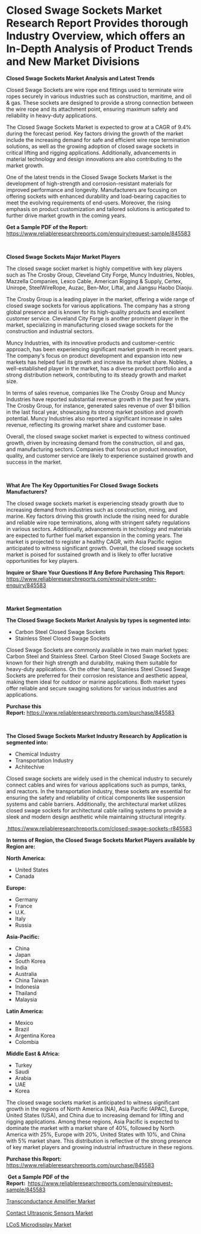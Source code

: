 <p><h1>Closed Swage Sockets Market Research Report Provides thorough Industry Overview, which offers an In-Depth Analysis of Product Trends and New Market Divisions</h1></p><p><strong>Closed Swage Sockets Market Analysis and Latest Trends</strong></p>
<p><p>Closed Swage Sockets are wire rope end fittings used to terminate wire ropes securely in various industries such as construction, maritime, and oil & gas. These sockets are designed to provide a strong connection between the wire rope and its attachment point, ensuring maximum safety and reliability in heavy-duty applications.</p><p>The Closed Swage Sockets Market is expected to grow at a CAGR of 9.4% during the forecast period. Key factors driving the growth of the market include the increasing demand for safe and efficient wire rope termination solutions, as well as the growing adoption of closed swage sockets in critical lifting and rigging applications. Additionally, advancements in material technology and design innovations are also contributing to the market growth.</p><p>One of the latest trends in the Closed Swage Sockets Market is the development of high-strength and corrosion-resistant materials for improved performance and longevity. Manufacturers are focusing on offering sockets with enhanced durability and load-bearing capacities to meet the evolving requirements of end-users. Moreover, the rising emphasis on product customization and tailored solutions is anticipated to further drive market growth in the coming years.</p></p>
<p><strong>Get a Sample PDF of the Report:&nbsp;</strong> <a href="https://www.reliableresearchreports.com/enquiry/request-sample/845583">https://www.reliableresearchreports.com/enquiry/request-sample/845583</a></p>
<p>&nbsp;</p>
<p><strong>Closed Swage Sockets Major Market Players</strong></p>
<p><p>The closed swage socket market is highly competitive with key players such as The Crosby Group, Cleveland City Forge, Muncy Industries, Nobles, Mazzella Companies, Lexco Cable, American Rigging & Supply, Certex, Unirope, SteelWireRope, Auzac, Ben-Mor, Liftal, and Jiangsu Haobo Diaoju. </p><p>The Crosby Group is a leading player in the market, offering a wide range of closed swage sockets for various applications. The company has a strong global presence and is known for its high-quality products and excellent customer service. Cleveland City Forge is another prominent player in the market, specializing in manufacturing closed swage sockets for the construction and industrial sectors. </p><p>Muncy Industries, with its innovative products and customer-centric approach, has been experiencing significant market growth in recent years. The company's focus on product development and expansion into new markets has helped fuel its growth and increase its market share. Nobles, a well-established player in the market, has a diverse product portfolio and a strong distribution network, contributing to its steady growth and market size.</p><p>In terms of sales revenue, companies like The Crosby Group and Muncy Industries have reported substantial revenue growth in the past few years. The Crosby Group, for instance, generated sales revenue of over $1 billion in the last fiscal year, showcasing its strong market position and growth potential. Muncy Industries also reported a significant increase in sales revenue, reflecting its growing market share and customer base.</p><p>Overall, the closed swage socket market is expected to witness continued growth, driven by increasing demand from the construction, oil and gas, and manufacturing sectors. Companies that focus on product innovation, quality, and customer service are likely to experience sustained growth and success in the market.</p></p>
<p>&nbsp;</p>
<p><strong>What Are The Key Opportunities For Closed Swage Sockets Manufacturers?</strong></p>
<p><p>The closed swage sockets market is experiencing steady growth due to increasing demand from industries such as construction, mining, and marine. Key factors driving this growth include the rising need for durable and reliable wire rope terminations, along with stringent safety regulations in various sectors. Additionally, advancements in technology and materials are expected to further fuel market expansion in the coming years. The market is projected to register a healthy CAGR, with Asia Pacific region anticipated to witness significant growth. Overall, the closed swage sockets market is poised for sustained growth and is likely to offer lucrative opportunities for key players.</p></p>
<p><strong>Inquire or Share Your Questions If Any Before Purchasing This Report:</strong> <a href="https://www.reliableresearchreports.com/enquiry/pre-order-enquiry/845583">https://www.reliableresearchreports.com/enquiry/pre-order-enquiry/845583</a></p>
<p>&nbsp;</p>
<p><strong>Market Segmentation</strong></p>
<p><strong>The Closed Swage Sockets Market Analysis by types is segmented into:</strong></p>
<p><ul><li>Carbon Steel Closed Swage Sockets</li><li>Stainless Steel Closed Swage Sockets</li></ul></p>
<p><p>Closed Swage Sockets are commonly available in two main market types: Carbon Steel and Stainless Steel. Carbon Steel Closed Swage Sockets are known for their high strength and durability, making them suitable for heavy-duty applications. On the other hand, Stainless Steel Closed Swage Sockets are preferred for their corrosion resistance and aesthetic appeal, making them ideal for outdoor or marine applications. Both market types offer reliable and secure swaging solutions for various industries and applications.</p></p>
<p><strong>Purchase this Report:&nbsp;</strong><a href="https://www.reliableresearchreports.com/purchase/845583">https://www.reliableresearchreports.com/purchase/845583</a></p>
<p>&nbsp;</p>
<p><strong>The Closed Swage Sockets Market Industry Research by Application is segmented into:</strong></p>
<p><ul><li>Chemical Industry</li><li>Transportation Industry</li><li>Achitechive</li></ul></p>
<p><p>Closed swage sockets are widely used in the chemical industry to securely connect cables and wires for various applications such as pumps, tanks, and reactors. In the transportation industry, these sockets are essential for ensuring the safety and reliability of critical components like suspension systems and cable barriers. Additionally, the architectural market utilizes closed swage sockets for architectural cable railing systems to provide a sleek and modern design aesthetic while maintaining structural integrity.</p></p>
<p><a href="https://www.reliableresearchreports.com/closed-swage-sockets-r845583">&nbsp;https://www.reliableresearchreports.com/closed-swage-sockets-r845583</a></p>
<p><strong>In terms of Region, the Closed Swage Sockets Market Players available by Region are:</strong></p>
<p>
    <p> <strong> North America: </strong>
        <ul>
            <li>United States</li>
            <li>Canada</li>
        </ul>
        </p> 
    <p> <strong> Europe: </strong>
        <ul>
            <li>Germany</li>
            <li>France</li>
            <li>U.K.</li>
            <li>Italy</li>
            <li>Russia</li>
        </ul>
        </p> 
    <p> <strong> Asia-Pacific: </strong>
        <ul>
            <li>China</li>
            <li>Japan</li>
            <li>South Korea</li>
            <li>India</li>
            <li>Australia</li>
            <li>China Taiwan</li>
            <li>Indonesia</li>
            <li>Thailand</li>
            <li>Malaysia</li>
        </ul>
        </p> 
    <p> <strong> Latin America: </strong>
        <ul>
            <li>Mexico</li>
            <li>Brazil</li>
            <li>Argentina Korea</li>
            <li>Colombia</li>
        </ul>
        </p> 
    <p> <strong> Middle East & Africa: </strong>
        <ul>
            <li>Turkey</li>
            <li>Saudi</li>
            <li>Arabia</li>
            <li>UAE</li>
            <li>Korea</li>
        </ul>
    </p>
    </p>
<p><p>The closed swage sockets market is anticipated to witness significant growth in the regions of North America (NA), Asia Pacific (APAC), Europe, United States (USA), and China due to increasing demand for lifting and rigging applications. Among these regions, Asia Pacific is expected to dominate the market with a market share of 40%, followed by North America with 25%, Europe with 20%, United States with 10%, and China with 5% market share. This distribution is reflective of the strong presence of key market players and growing industrial infrastructure in these regions.</p></p>
<p><strong>Purchase this Report: </strong><a href="https://www.reliableresearchreports.com/purchase/845583">https://www.reliableresearchreports.com/purchase/845583</a></p>
<p>&nbsp;<strong>Get a Sample PDF of the Report:&nbsp;&nbsp;</strong><a href="https://www.reliableresearchreports.com/enquiry/request-sample/845583">https://www.reliableresearchreports.com/enquiry/request-sample/845583</a></p>
<p><strong></strong></p>
<p><p><a href="https://github.com/LoganChynna/Market-Research-Report-List-1/blob/main/transconductance-amplifier-market.md">Transconductance Amplifier Market</a></p><p><a href="https://github.com/EdwarWatkinXXdd/Market-Research-Report-List-1/blob/main/contact-ultrasonic-sensors-market.md">Contact Ultrasonic Sensors Market</a></p><p><a href="https://github.com/hzxpgedq27/Market-Research-Report-List-1/blob/main/lcos-microdisplay-market.md">LCoS Microdisplay Market</a></p></p>